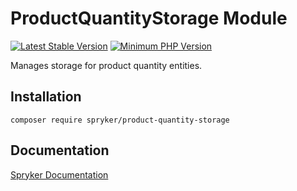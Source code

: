 # ProductQuantityStorage Module
[![Latest Stable Version](https://poser.pugx.org/spryker/product-quantity-storage/v/stable.svg)](https://packagist.org/packages/spryker/product-quantity-storage)
[![Minimum PHP Version](https://img.shields.io/badge/php-%3E%3D%208.3-8892BF.svg)](https://php.net/)

Manages storage for product quantity entities.

## Installation

```
composer require spryker/product-quantity-storage
```

## Documentation

[Spryker Documentation](https://docs.spryker.com)
